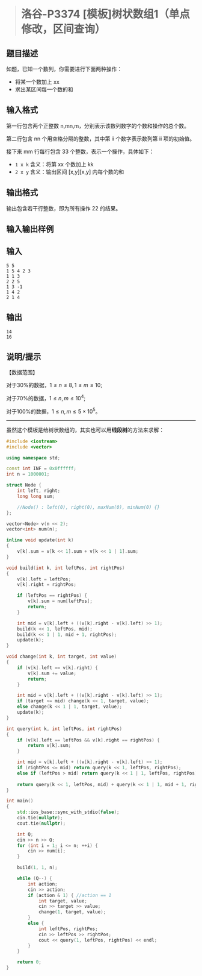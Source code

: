 > # 洛谷-P3374 [模板]树状数组1（单点修改，区间查询）

## 题目描述

如题，已知一个数列，你需要进行下面两种操作：

- 将某一个数加上 xx
- 求出某区间每一个数的和

## 输入格式

第一行包含两个正整数 n,mn,m，分别表示该数列数字的个数和操作的总个数。

第二行包含 nn 个用空格分隔的整数，其中第 ii 个数字表示数列第 ii 项的初始值。

接下来 mm 行每行包含 33 个整数，表示一个操作，具体如下：

- `1 x k` 含义：将第 xx 个数加上 kk
- `2 x y` 含义：输出区间 [x,y][x,y] 内每个数的和

## 输出格式

输出包含若干行整数，即为所有操作 22 的结果。

## 输入输出样例

## 输入

```
5 5
1 5 4 2 3
1 1 3
2 2 5
1 3 -1
1 4 2
2 1 4
```

## 输出

```
14
16
```

## 说明/提示

【数据范围】

对于30%的数据，$1 \leq n \leq 8, 1 \leq m \leq 10$;

对于70%的数据，$1 \leq n, m \leq 10^4$;

对于100%的数据，$1\leq n, m \leq 5 \times 10^5$。

---

虽然这个模板是给树状数组的，其实也可以用**线段树**的方法来求解：

```c++
#include <iostream>
#include <vector>

using namespace std;

const int INF = 0x0ffffff;
int n = 1000001;

struct Node {
	int left, right;
	long long sum;

	//Node() : left(0), right(0), maxNum(0), minNum(0) {}
};

vector<Node> v(n << 2);
vector<int> num(n);

inline void update(int k)
{
	v[k].sum = v[k << 1].sum + v[k << 1 | 1].sum;
}

void build(int k, int leftPos, int rightPos)
{
	v[k].left = leftPos;
	v[k].right = rightPos;

	if (leftPos == rightPos) {
		v[k].sum = num[leftPos];
		return;
	}

	int mid = v[k].left + ((v[k].right - v[k].left) >> 1);
	build(k << 1, leftPos, mid);
	build(k << 1 | 1, mid + 1, rightPos);
	update(k);
}

void change(int k, int target, int value) 
{
	if (v[k].left == v[k].right) {
		v[k].sum += value;
		return;
	}

	int mid = v[k].left + ((v[k].right - v[k].left) >> 1);
	if (target <= mid) change(k << 1, target, value);
	else change(k << 1 | 1, target, value);
	update(k);
}

int query(int k, int leftPos, int rightPos)
{
	if (v[k].left == leftPos && v[k].right == rightPos) {
		return v[k].sum;
	}

	int mid = v[k].left + ((v[k].right - v[k].left) >> 1);
	if (rightPos <= mid) return query(k << 1, leftPos, rightPos);
	else if (leftPos > mid) return query(k << 1 | 1, leftPos, rightPos);
	
	return query(k << 1, leftPos, mid) + query(k << 1 | 1, mid + 1, rightPos);
}

int main()
{
	std::ios_base::sync_with_stdio(false);
	cin.tie(nullptr);
	cout.tie(nullptr);

	int Q;
	cin >> n >> Q;
	for (int i = 1; i <= n; ++i) {
		cin >> num[i];
	}

	build(1, 1, n);

	while (Q--) {
		int action;
		cin >> action;
		if (action & 1) { //action == 1
			int target, value;
			cin >> target >> value;
			change(1, target, value);
		}
		else {
			int leftPos, rightPos;
			cin >> leftPos >> rightPos;
			cout << query(1, leftPos, rightPos) << endl;
		}
	}

	return 0;
}
```

